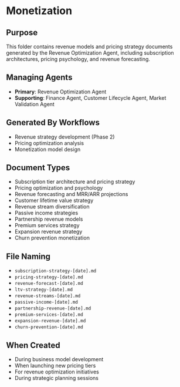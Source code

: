 # Monetization

## Purpose
This folder contains revenue models and pricing strategy documents generated by the Revenue Optimization Agent, including subscription architectures, pricing psychology, and revenue forecasting.

## Managing Agents
- **Primary**: Revenue Optimization Agent
- **Supporting**: Finance Agent, Customer Lifecycle Agent, Market Validation Agent

## Generated By Workflows
- Revenue strategy development (Phase 2)
- Pricing optimization analysis
- Monetization model design

## Document Types
- Subscription tier architecture and pricing strategy
- Pricing optimization and psychology
- Revenue forecasting and MRR/ARR projections
- Customer lifetime value strategy
- Revenue stream diversification
- Passive income strategies
- Partnership revenue models
- Premium services strategy
- Expansion revenue strategy
- Churn prevention monetization

## File Naming
- `subscription-strategy-[date].md`
- `pricing-strategy-[date].md`
- `revenue-forecast-[date].md`
- `ltv-strategy-[date].md`
- `revenue-streams-[date].md`
- `passive-income-[date].md`
- `partnership-revenue-[date].md`
- `premium-services-[date].md`
- `expansion-revenue-[date].md`
- `churn-prevention-[date].md`

## When Created
- During business model development
- When launching new pricing tiers
- For revenue optimization initiatives
- During strategic planning sessions